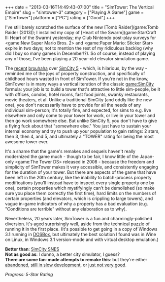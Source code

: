 +++
date = "2013-03-16T14:49:43-07:00"
title = "SimTower: The Vertical Empire"
slug = "simtower-3"
category = ["Playing A Game"]
game = ["SimTower"]
platform = ["PC"]
rating = ["Good"]
+++

I've still barely scratched the surface of the new [Tomb Raider](game:Tomb Raider (2013)); I installed my copy of [Heart of the Swarm](game:StarCraft II: Heart of the Swarm) yesterday; my Club Nintendo post-play surveys for <game:New Super Mario Bros. 2> and <game:Paper Mario: Sticker Star> expire in two days; not to mention the rest of my ridiculous backlog (why did I buy so many games in December!?).  So of course, instead of playing any of those, I've been playing a 20 year-old elevator simulation game.

The <a href="http://www.joystiq.com/2013/03/12/rumor-simcitys-servers-less-necessary-than-ea-claims/">recent</a> <a href="http://penny-arcade.com/comic/2013/03/15">brouhaha</a> over [SimCity 5](game:SimCity (2013)) - which, is hilarious, by the way - reminded me of the joys of property construction, and specifically of childhood hours wasted in front of SimTower.  If you're not in the know, SimTower is in many ways a vertical iteration of the classic <game:SimCity> formula: your job is to build a tower that's attractive to little sim-people, be it with offices, condos, hotel rooms, fast food joints, swanky restaurants, movie theaters, et al.  Unlike a traditional SimCity (and oddly like the new one), you don't necessarily have to provide for all the needs of any individual sim-person; it's totally fine, and expected, for sims to e.g. live elsewhere and only come to your tower for work, or live in your tower and then go work somewhere else.  But unlike SimCity 5, you don't have to give a flying fuck about that "somewhere else."  You just have to sustain your internal economy and try to push up your population to gain ratings: 2 stars, then 3, then 4, and 5, and ultimately a "TOWER" rating for being the most awesome tower ever.

It's a shame that the game's remakes and sequels haven't really modernized the game much - though to be fair, I know little of the Japan-only <game:The Tower DS> released in 2008 - because the freedom and simplicity of SimTower makes it very accessible, and consistently engaging for the duration of your tower.  But there are aspects of the game that have been left in the 20th century, like the inability to batch-process property modifications (you'll instead have to inspect every single property one by one), certain properties which mystifyingly can't be demolished (so make sure you place them correctly the first time), hard limits on the numbers of certain properties (and elevators, which is crippling to large towers), and vague in-game indicators of why a property has a bad evaluation (e.g. "Conditions are terrible" without any elaboration as to why).

Nevertheless, 20 years later, SimTower is a fun and charmingly-polished diversion.  It's aged surprisingly well, aside from the technical puzzle of running it in the first place.  (It's possible to get going in a copy of Windows 3.1 running in <a href="http://www.dosbox.com/">DOSBox</a>, but ultimately the best solution I found was in Wine on Linux, in Windows 3.1 version-mode and with virtual desktop emulation.)

<b>Better than</b>: [SimCity SNES](game:SimCity)  
<b>Not as good as</b>: I dunno, a better city simulator, I guess?  
<b>There are some fan-made attempts to remake this</b>: but they're either <a href="http://opentower.wikkii.com/wiki/Main_Page">abandoned</a>, <a href="https://github.com/fabianschuiki/OpenSkyscraper">still in slow development</a>, or <a href="https://play.google.com/store/apps/details?id=com.happydroids.droidtowers">just not very good</a>.

<i>Progress: 5-Star Rating</i>